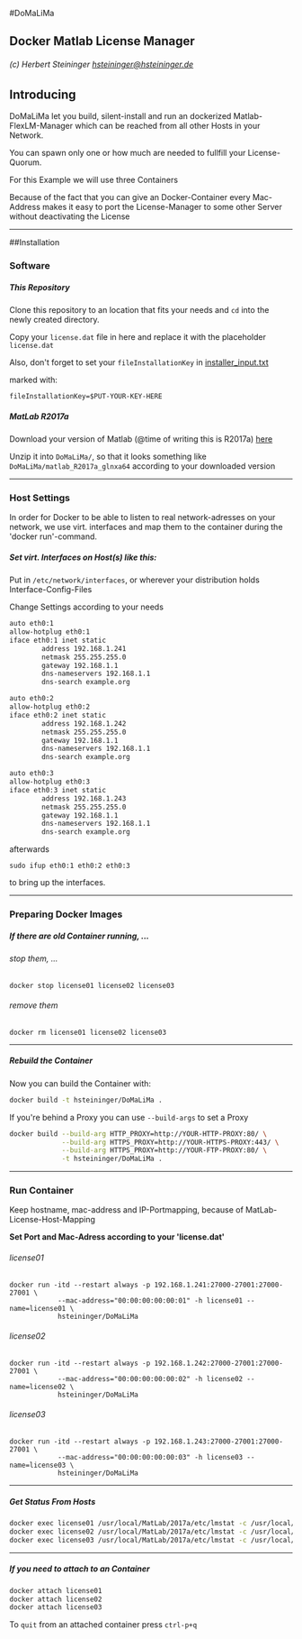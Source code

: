 #DoMaLiMa
## Docker Matlab License Manager
###### (c) Herbert Steininger <hsteininger@hsteininger.de>


## Introducing

DoMaLiMa let you build, silent-install and run an dockerized Matlab-FlexLM-Manager which can be reached from all
other Hosts in your Network.

You can spawn only one or how much are needed to fullfill your License-Quorum.

For this Example we will use three Containers

Because of the fact that you can give an Docker-Container every Mac-Address
makes it easy to port the License-Manager to some other Server without deactivating the License

***


##Installation


### Software

##### This Repository

Clone this repository to an location that fits your needs
and `cd` into the newly created directory.

Copy your `license.dat` file in here and replace it with the placeholder `license.dat`

Also, don't forget to set your `fileInstallationKey` in [installer_input.txt](../blob/master/installer_input.txt)

marked with:
```
fileInstallationKey=$PUT-YOUR-KEY-HERE
```


##### MatLab R2017a

Download your version of Matlab (@time of writing this is R2017a) [here][1]

Unzip it into `DoMaLiMa/`, so that it looks something like `DoMaLiMa/matlab_R2017a_glnxa64`
according to your downloaded version

***


### Host Settings

In order for Docker to be able to listen to real network-adresses on your network,
we use virt. interfaces and map them to the container during the 'docker run'-command.


##### Set virt. Interfaces on Host(s) like this:

Put in `/etc/network/interfaces`, or wherever your distribution holds Interface-Config-Files

Change Settings according to your needs

```bash
auto eth0:1
allow-hotplug eth0:1
iface eth0:1 inet static
        address 192.168.1.241
        netmask 255.255.255.0
        gateway 192.168.1.1
        dns-nameservers 192.168.1.1
        dns-search example.org

auto eth0:2
allow-hotplug eth0:2
iface eth0:2 inet static
        address 192.168.1.242
        netmask 255.255.255.0
        gateway 192.168.1.1
        dns-nameservers 192.168.1.1
        dns-search example.org

auto eth0:3
allow-hotplug eth0:3
iface eth0:3 inet static
        address 192.168.1.243
        netmask 255.255.255.0
        gateway 192.168.1.1
        dns-nameservers 192.168.1.1
        dns-search example.org
```

afterwards

`sudo ifup eth0:1 eth0:2 eth0:3`

to bring up the interfaces.

***


### Preparing Docker Images

##### If there are old Container running, ...
###### stop them, ...
`docker stop license01 license02 license03`
###### remove them
`docker rm license01 license02 license03`

***


##### Rebuild the Container

Now you can build the Container with:
```bash
docker build -t hsteininger/DoMaLiMa .
```

If you're behind a Proxy you can use `--build-args` to set a Proxy
```bash
docker build --build-arg HTTP_PROXY=http://YOUR-HTTP-PROXY:80/ \
             --build-arg HTTPS_PROXY=http://YOUR-HTTPS-PROXY:443/ \
             --build-arg HTTPS_PROXY=http://YOUR-FTP-PROXY:80/ \
             -t hsteininger/DoMaLiMa .
```

***


### Run Container

Keep hostname, mac-address and IP-Portmapping, because of MatLab-License-Host-Mapping

**Set Port and Mac-Adress according to your 'license.dat'**

###### license01
```
docker run -itd --restart always -p 192.168.1.241:27000-27001:27000-27001 \
            --mac-address="00:00:00:00:00:01" -h license01 --name=license01 \
            hsteininger/DoMaLiMa
```

###### license02
```
docker run -itd --restart always -p 192.168.1.242:27000-27001:27000-27001 \
            --mac-address="00:00:00:00:00:02" -h license02 --name=license02 \
            hsteininger/DoMaLiMa
```

###### license03
```
docker run -itd --restart always -p 192.168.1.243:27000-27001:27000-27001 \
            --mac-address="00:00:00:00:00:03" -h license03 --name=license03 \
            hsteininger/DoMaLiMa
```

***


##### Get Status From Hosts

```bash
docker exec license01 /usr/local/MatLab/2017a/etc/lmstat -c /usr/local/MatLab/2017a/etc/license.dat -a
docker exec license02 /usr/local/MatLab/2017a/etc/lmstat -c /usr/local/MatLab/2017a/etc/license.dat -a
docker exec license03 /usr/local/MatLab/2017a/etc/lmstat -c /usr/local/MatLab/2017a/etc/license.dat -a
```

***


##### If you need to attach to an Container

```bash
docker attach license01
docker attach license02
docker attach license03
```

To `quit` from an attached container press `ctrl-p+q`


[1]: https://de.mathworks.com/downloads/web_downloads/select_release
